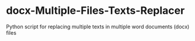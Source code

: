 # docx-Multiple-Files-Texts-Replacer
Python script for replacing multiple texts in multiple word documents (docx) files
